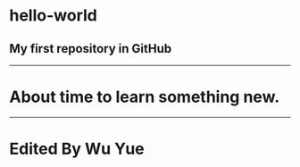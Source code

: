# hello-world
## My first repository in GitHub
*****
# About time to learn something new.
*****
# Edited By Wu Yue

                                                  
                                                 
